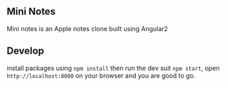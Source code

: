 ## Mini Notes
Mini notes is an Apple notes clone built using Angular2

## Develop
install packages using `npm install` then run the dev suit `npm start`, open `http://localhost:8080` on your browser and you are good to go.
